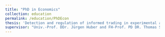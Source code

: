 ```yaml
---
title: "PhD in Economics"
collection: education
permalink: /education/PhDEcon
thesis: 'Detection and regulation of informed trading in experimental asset markets'
supervisor: "Univ.-Prof. DDr. Jürgen Huber and FH-Prof. PD DR. Thomas Stöckl"
---
```

